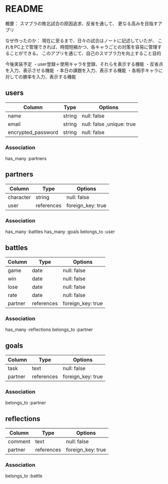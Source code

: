 # README

概要：
スマブラの敗北試合の原因追求、反省を通して、
更なる高みを目指すアプリ


なぜ作ったのか：
現在に至るまで、日々の試合はノートに記述していたが、
これをPC上で管理できれば、時間短縮かつ、各キャラごとの対策を容易に管理することができる。
このアプリを通じて、自己のスマブラ力を向上すること目的


今後実装予定
・user登録＋使用キャラを登録、それらを表示する機能
・反省点を入力、表示させる機能
・本日の課題を入力、表示する機能
・各相手キャラに対しての勝率を入力、表示する機能




## users
 Column              | Type    | Options                   |
| ------------------ | ------- | ------------------------- |
| name               | string  | null: false               |
| email              | string  | null: false ,unique: true |
| encrypted_password | string  | null: false               |

### Association
has_many :partners



## partners
 Column              | Type        | Options                   |
| ------------------ | ----------- | ------------------------- |
| character          | string      | null: false               |
| user               | references  | foreign_key: true         |

### Association
has_many :battles
has_many :goals
belongs_to :user



## battles
 Column              | Type        | Options                   |
| ------------------ | ----------- | ------------------------- |
| game               | date        | null: false               |
| win                | date        | null: false               |
| lose               | date        | null: false               |
| rate               | date        | null: false               |
| partner            | references  | foreign_key: true         |

### Association
has_many :reflections
belongs_to :partner



## goals
 Column              | Type        | Options                   |
| ------------------ | ----------- | ------------------------- |
| task               | text        | null: false               |
| partner            | references  | foreign_key: true         |

### Association
belongs_to :partner



## reflections
 Column              | Type        | Options                   |
| ------------------ | ----------- | ------------------------- |
| comment            | text        | null: false               |
| partner            | references  | foreign_key: true         |

### Association
belongs_to :battle